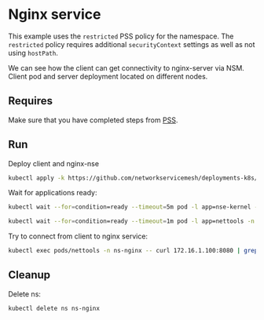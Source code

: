 # Nginx service

This example uses the `restricted` PSS policy for the namespace.
The `restricted` policy requires additional `securityContext` settings as well as not using `hostPath`.

We can see how the client can get connectivity to nginx-server via NSM.
Client pod and server deployment located on different nodes.

## Requires

Make sure that you have completed steps from [PSS](../..).

## Run

Deploy client and nginx-nse
```bash
kubectl apply -k https://github.com/networkservicemesh/deployments-k8s/examples/pss/use-cases/nginx?ref=8bd67fb947fb524761d83588197528e56dbad79b
```

Wait for applications ready:
```bash
kubectl wait --for=condition=ready --timeout=5m pod -l app=nse-kernel -n ns-nginx
```
```bash
kubectl wait --for=condition=ready --timeout=1m pod -l app=nettools -n ns-nginx
```

Try to connect from client to nginx service:
```bash
kubectl exec pods/nettools -n ns-nginx -- curl 172.16.1.100:8080 | grep -o "<title>Welcome to nginx"
```

## Cleanup

Delete ns:
```bash
kubectl delete ns ns-nginx
```
